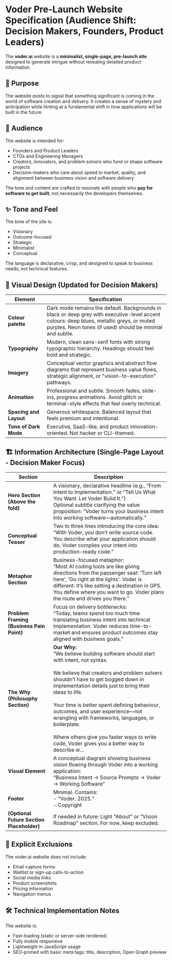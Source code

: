 
# Voder Pre-Launch Website Specification (Audience Shift: Decision Makers, Founders, Product Leaders)

The **voder.ai** website is a **minimalist, single-page, pre-launch site** designed to generate intrigue without revealing detailed product information.

## 🎯 Purpose

The website exists to signal that something significant is coming in the world of software creation and delivery. It creates a sense of mystery and anticipation while hinting at a fundamental shift in how applications will be built in the future.

## 👥 Audience

The website is intended for:

- Founders and Product Leaders
- CTOs and Engineering Managers
- Creators, innovators, and problem solvers who fund or shape software projects
- Decision-makers who care about speed to market, quality, and alignment between business vision and software delivery

The tone and content are crafted to resonate with people who **pay for software to get built**, not necessarily the developers themselves.

## ✨ Tone and Feel

The tone of the site is:

- Visionary  
- Outcome-focused  
- Strategic  
- Minimalist  
- Conceptual  

The language is declarative, crisp, and designed to speak to business needs, not technical features.

## 🎨 Visual Design (Updated for Decision Makers)

| Element | Specification |
|---|---|
| **Colour palette** | Dark mode remains the default. Backgrounds in black or deep grey with executive-level accent colours: deep blues, metallic greys, or muted purples. Neon tones (if used) should be minimal and subtle. |
| **Typography** | Modern, clean sans-serif fonts with strong typographic hierarchy. Headings should feel bold and strategic. |
| **Imagery** | Conceptual vector graphics and abstract flow diagrams that represent business value flows, strategic alignment, or "vision-to-execution" pathways. |
| **Animation** | Professional and subtle. Smooth fades, slide-ins, progress animations. Avoid glitch or terminal-style effects that feel overly technical. |
| **Spacing and Layout** | Generous whitespace. Balanced layout that feels premium and intentional. |
| **Tone of Dark Mode** | Executive, SaaS-like, and product innovation-oriented. Not hacker or CLI-themed. |

## 🏗️ Information Architecture (Single-Page Layout - Decision Maker Focus)

| Section | Description |
|---|---|
| **Hero Section (Above the fold)** | A visionary, declarative headline (e.g., “From Intent to Implementation.” or “Tell Us What You Want. Let Voder Build It.”)<br>Optional subtitle clarifying the value proposition: “Voder turns your business intent into working software—automatically.” |
| **Conceptual Teaser** | Two to three lines introducing the core idea:<br>“With Voder, you don’t write source code. You describe what your application should do. Voder compiles your intent into production-ready code.” |
| **Metaphor Section** | Business-focused metaphor:<br>“Most AI coding tools are like giving directions from the passenger seat: ‘Turn left here’, ‘Go right at the lights’. Voder is different. It’s like setting a destination in GPS. You define where you want to go. Voder plans the route and drives you there.” |
| **Problem Framing (Business Pain Point)** | Focus on delivery bottlenecks:<br>“Today, teams spend too much time translating business intent into technical implementation. Voder reduces time-to-market and ensures product outcomes stay aligned with business goals.” |
| **The Why (Philosophy Section)** | **Our Why:**<br>“We believe building software should start with intent, not syntax.<br><br>We believe that creators and problem solvers shouldn’t have to get bogged down in implementation details just to bring their ideas to life.<br><br>Your time is better spent defining behaviour, outcomes, and user experience—not wrangling with frameworks, languages, or boilerplate.<br><br>Where others give you faster ways to write code, Voder gives you a better way to describe w...
| **Visual Element** | A conceptual diagram showing business vision flowing through Voder into a working application:<br>“Business Intent → Source Prompts → Voder → Working Software” |
| **Footer** | Minimal. Contains:<br>- “Voder. 2025.”<br>- Copyright |
| **(Optional Future Section Placeholder)** | If needed in future: Light "About" or "Vision Roadmap" section. For now, keep excluded. |

## 🚫 Explicit Exclusions

The voder.ai website does not include:

- Email capture forms  
- Waitlist or sign-up calls-to-action  
- Social media links  
- Product screenshots  
- Pricing information  
- Navigation menus  

## 🛠️ Technical Implementation Notes

The website is:

- Fast-loading (static or server-side rendered)
- Fully mobile responsive
- Lightweight in JavaScript usage
- SEO-primed with basic meta tags: title, description, Open Graph preview
